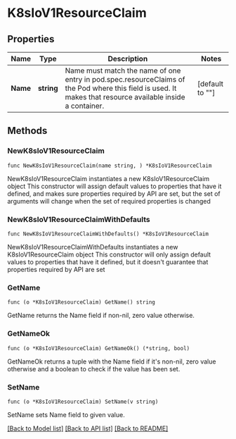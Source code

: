 # K8sIoV1ResourceClaim

## Properties

Name | Type | Description | Notes
------------ | ------------- | ------------- | -------------
**Name** | **string** | Name must match the name of one entry in pod.spec.resourceClaims of the Pod where this field is used. It makes that resource available inside a container. | [default to ""]

## Methods

### NewK8sIoV1ResourceClaim

`func NewK8sIoV1ResourceClaim(name string, ) *K8sIoV1ResourceClaim`

NewK8sIoV1ResourceClaim instantiates a new K8sIoV1ResourceClaim object
This constructor will assign default values to properties that have it defined,
and makes sure properties required by API are set, but the set of arguments
will change when the set of required properties is changed

### NewK8sIoV1ResourceClaimWithDefaults

`func NewK8sIoV1ResourceClaimWithDefaults() *K8sIoV1ResourceClaim`

NewK8sIoV1ResourceClaimWithDefaults instantiates a new K8sIoV1ResourceClaim object
This constructor will only assign default values to properties that have it defined,
but it doesn't guarantee that properties required by API are set

### GetName

`func (o *K8sIoV1ResourceClaim) GetName() string`

GetName returns the Name field if non-nil, zero value otherwise.

### GetNameOk

`func (o *K8sIoV1ResourceClaim) GetNameOk() (*string, bool)`

GetNameOk returns a tuple with the Name field if it's non-nil, zero value otherwise
and a boolean to check if the value has been set.

### SetName

`func (o *K8sIoV1ResourceClaim) SetName(v string)`

SetName sets Name field to given value.



[[Back to Model list]](../README.md#documentation-for-models) [[Back to API list]](../README.md#documentation-for-api-endpoints) [[Back to README]](../README.md)


